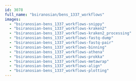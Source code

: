 ```yaml
---
id: 3078
full_name: "bsiranosian/bens_1337_workflows"
images: 
  - "bsiranosian-bens_1337_workflows-snippy"
  - "bsiranosian-bens_1337_workflows-kraken2"
  - "bsiranosian-bens_1337_workflows-kraken2_processing"
  - "bsiranosian-bens_1337_workflows-fastq-dump"
  - "bsiranosian-bens_1337_workflows-fastq-pair"
  - "bsiranosian-bens_1337_workflows-binning"
  - "bsiranosian-bens_1337_workflows-athena"
  - "bsiranosian-bens_1337_workflows-prokka"
  - "bsiranosian-bens_1337_workflows-metawrap"
  - "bsiranosian-bens_1337_workflows-align"
  - "bsiranosian-bens_1337_workflows-plotting"
---
```

